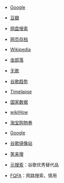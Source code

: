 - [Google](https://www.google.com/)

- [豆瓣](https://www.douban.com/)

- [网盘搜索](https://www.alipansou.com/)

- [网页存档](https://archive.org/)

- [Wikipedia](https://zh.wikipedia.org/)

- [虫部落](http://www.chongbuluo.com/)

- [无歌](https://g.dingeral.ml/)

- [谷歌趋势](https://trends.google.com/trends/?geo=CN)

- [Timelapse](http://goo.gle/timelapse)

- [国家数据](http://data.stats.gov.cn/)

- [wikiHow](https://zh.wikihow.com/)

- [淘宝购物券](http://quan.mmfad.com/)

- [Google](https://www.google.com/)

- [谷歌镜像站](https://jia110.github.io/)

- [笑来搜](http://xiaolai.co/search)

- [元搜索](https://searx.tiekoetter.com/)：谷歌优秀替代品

- [FQFA](https://fofa.info/)：网路搜索，慎用
